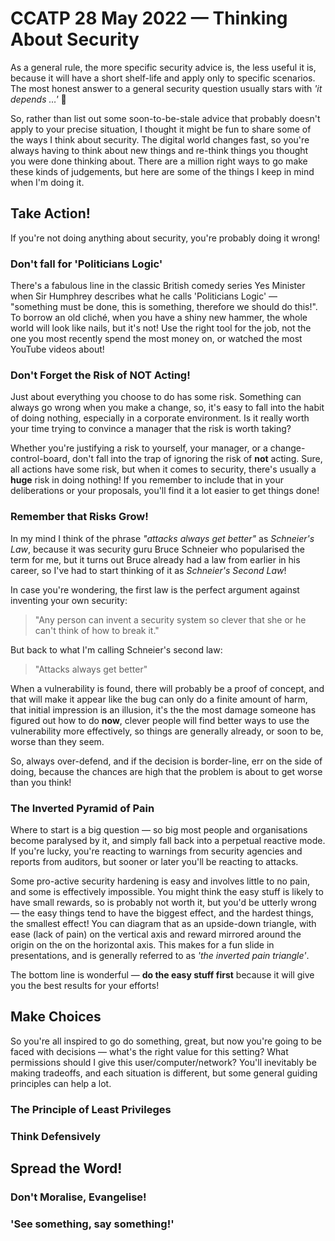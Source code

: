 # CCATP 28 May 2022 — Thinking About Security

As a general rule, the more specific security advice is, the less useful it is, because it will have a short shelf-life and apply only to specific scenarios. The most honest answer to a general security question usually stars with *'it depends …'* 🙂

So, rather than list out some soon-to-be-stale advice that probably doesn't apply to your precise situation, I thought it might be fun to share some of the ways I think about security. The digital world changes fast, so you're always having to think about new things and re-think things you thought you were done thinking about. There are a million right ways to go make these kinds of judgements, but here are some of the things I keep in mind when I'm doing it.

## Take Action!

If you're not doing anything about security, you're probably doing it wrong!

### Don't fall for 'Politicians Logic'

There's a fabulous line in the classic British comedy series Yes Minister when Sir Humphrey describes what he calls 'Politicians Logic' — "something must be done, this is something, therefore we should do this!". To borrow an old cliché, when you have a shiny new hammer, the whole world will look like nails, but it's not! Use the right tool for the job, not the one you most recently spend the most money on, or watched the most YouTube videos about!

### Don't Forget the Risk of NOT Acting!

Just about everything you choose to do has some risk. Something can always go wrong when you make a change, so, it's easy to fall into the habit of doing nothing, especially in a corporate environment. Is it really worth your time trying to convince a manager that the risk is worth taking?

Whether you're justifying a risk to yourself, your manager, or a change-control-board, don't fall into the trap of ignoring the risk of **not** acting. Sure, all actions have some risk, but when it comes to security, there's usually a **huge** risk in doing nothing! If you remember to include that in your deliberations or your proposals, you'll find it a lot easier to get things done!

### Remember that Risks Grow!

In my mind I think of the phrase *"attacks always get better"* as *Schneier's Law*, because it was security guru Bruce Schneier who popularised the term for me, but it turns out Bruce already had a law from earlier in his career, so I've had to start thinking of it as *Schneier's Second Law*!

In case you're wondering, the first law is the perfect argument against inventing your own security:

> "Any person can invent a security system so clever that she or he can't think of how to break it."

But back to what I'm calling Schneier's second law:

> "Attacks always get better"

When a vulnerability is found, there will probably be a proof of concept, and that will make it appear like the bug can only do a finite amount of harm, that initial impression is an illusion, it's the the most damage someone has figured out how to do **now**, clever people will find better ways to use the vulnerability more effectively, so things are generally already, or soon to be, worse than they seem.

So, always over-defend, and if the decision is border-line, err on the side of doing, because the chances are high that the problem is about to get worse than you think!

### The Inverted Pyramid of Pain

Where to start is a big question — so big most people and organisations become paralysed by it, and simply fall back into a perpetual reactive mode. If you're lucky, you're reacting to warnings from security agencies and reports from auditors, but sooner or later you'll be reacting to attacks.

Some pro-active security hardening is easy and involves little to no pain, and some is effectively impossible. You might think the easy stuff is likely to have small rewards, so is probably not worth it, but you'd be utterly wrong — the easy things tend to have the biggest effect, and the hardest things, the smallest effect! You can diagram that as an upside-down triangle, with ease (lack of pain) on the vertical axis and reward mirrored around the origin on the on the horizontal axis. This makes for a fun slide in presentations, and is generally referred to as *'the inverted pain triangle'*.

The bottom line is wonderful — **do the easy stuff first** because it will give you the best results for your efforts!

## Make Choices

So you're all inspired to go do something, great, but now you're going to be faced with decisions — what's the right value for this setting? What permissions should I give this user/computer/network? You'll inevitably be making tradeoffs, and each situation is different, but some general guiding principles can help a lot.

### The Principle of Least Privileges

### Think Defensively

## Spread the Word!

### Don't Moralise, Evangelise!

### 'See something, say something!'